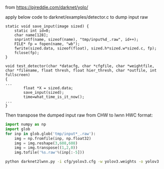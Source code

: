 
from https://pjreddie.com/darknet/yolo/

apply below code to darknet/examples/detector.c to dump input raw

```
static void save_input(image sized) {
	static int id=0;
	char name[128];
	snprintf(name, sizeof(name), "tmp/input%d_.raw", id++);
	FILE* fp = fopen(name, "wb");
	fwrite(sized.data, sizeof(float), sized.h*sized.w*sized.c, fp);
	fclose(fp);
}

void test_detector(char *datacfg, char *cfgfile, char *weightfile, char *filename, float thresh, float hier_thresh, char *outfile, int fullscreen)
{
...
        float *X = sized.data;
        save_input(sized);
        time=what_time_is_it_now();
...
}
```

Then transpose the dumped input raw from CHW to lwnn HWC format:

```python
import numpy as np
import glob
for inp in glob.glob('tmp/input*_.raw'):
    img = np.fromfile(inp, np.float32)
    img = img.reshape(3,608,608)
    img = img.transpose((1,2,0))
    img.tofile('%s.raw'%(inp[:-5]))
```

```sh
python darknet2lwnn.py -i cfg/yolov3.cfg -w yolov3.weights -o yolov3
```